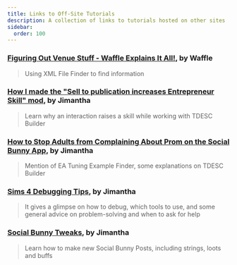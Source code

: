 ```yaml
---
title: Links to Off-Site Tutorials
description: A collection of links to tutorials hosted on other sites
sidebar:
  order: 100
---
```


### [Figuring Out Venue Stuff - Waffle Explains It All!](https://www.youtube.com/watch?v=NZds6z9KuW0), by Waffle
> Using XML File Finder to find information

### [How I made the "Sell to publication increases Entrepreneur Skill" mod](https://imtheproblemitsjim.neocities.org/Sims%20content/Sims%204%20Modding/SellToPublicationWalkthrough), by Jimantha
> Learn why an interaction raises a skill while working with TDESC Builder

### [How to Stop Adults from Complaining About Prom on the Social Bunny App](https://imtheproblemitsjim.neocities.org/Sims%20content/Sims%204%20Modding/HowToStopAdultsfromComplainingAboutProm), by Jimantha
> Mention of EA Tuning Example Finder, some explanations on TDESC Builder

### [Sims 4 Debugging Tips](https://imtheproblemitsjim.neocities.org/Sims%20content/Sims%204%20Modding/ModdingDebuggingTips), by Jimantha
> It gives a glimpse on how to debug, which tools to use, and some general advice on problem-solving and when to ask for help

### [Social Bunny Tweaks](https://imtheproblemitsjim.neocities.org/Sims%20content/Sims%204%20Modding/SocialBunnyTweaks), by Jimantha
> Learn how to make new Social Bunny Posts, including strings, loots and buffs